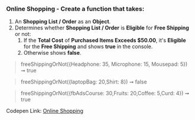 ### Online Shopping - Create a function that takes: 

1. An **Shopping List / Order** as an **Object**.
1. Determines whether **Shopping List / Order** is **Eligible** for **Free Shipping** or not:
    1. If the **Total Cost** of **Purchased Items Exceeds $50.00**, it's **Eligible** for the **Free Shipping** and shows **true** in the console.
    1. Otherwise shows **false**.

> freeShippingOrNot({Headphone: 35, Microphone: 15, Mousepad: 5}) ➞ true 

> freeShippingOrNot({laptopBag: 20,Shirt: 8}) ➞ false

> freeShippingOrNot({fbAdsCourse: 30,Fruits: 20,Coffee: 5,Curd: 4}) ➞ true 

Codepen Link: [Online Shopping](https://codepen.io/naveencoder/pen/pooGqOe?editors=0012)